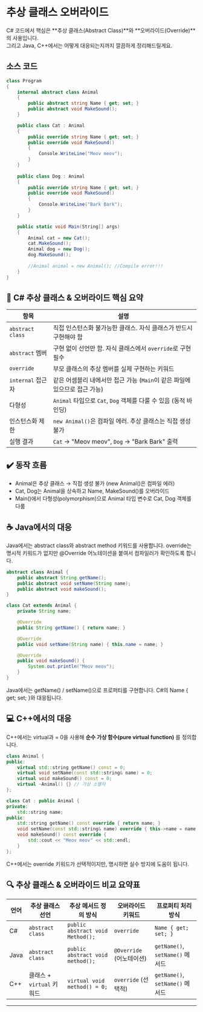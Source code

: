 # 추상 클래스 오버라이드

C# 코드에서 핵심은 **추상 클래스(Abstract Class)**와 **오버라이드(Override)**의 사용입니다.  
그리고 Java, C++에서는 어떻게 대응되는지까지 깔끔하게 정리해드릴게요.

## 소스 코드
```csharp
class Program
{
    internal abstract class Animal
    {
        public abstract string Name { get; set; }
        public abstract void MakeSound();
    }

    public class Cat : Animal
    {
        public override string Name { get; set; }
        public override void MakeSound()
        {
            Console.WriteLine("Meov meov");
        }
    }
    
    public class Dog : Animal
    {
        public override string Name { get; set; }
        public override void MakeSound()
        {
            Console.WriteLine("Bark Bark");
        }
    }

    public static void Main(String[] args)
    {
        Animal cat = new Cat();
        cat.MakeSound();
        Animal dog = new Dog();
        dog.MakeSound();
        
        //Animal animal = new Animal(); //Compile error!!!
    }
}
```



## 🧾 C# 추상 클래스 & 오버라이드 핵심 요약

| 항목               | 설명                                                                 |
|--------------------|----------------------------------------------------------------------|
| `abstract class`   | 직접 인스턴스화 불가능한 클래스. 자식 클래스가 반드시 구현해야 함     |
| `abstract` 멤버    | 구현 없이 선언만 함. 자식 클래스에서 `override`로 구현 필수             |
| `override`         | 부모 클래스의 추상 멤버를 실제 구현하는 키워드                         |
| `internal` 접근자  | 같은 어셈블리 내에서만 접근 가능 (`Main`이 같은 파일에 있으므로 접근 가능) |
| 다형성             | `Animal` 타입으로 `Cat`, `Dog` 객체를 다룰 수 있음 (동적 바인딩)         |
| 인스턴스화 제한    | `new Animal()`은 컴파일 에러. 추상 클래스는 직접 생성 불가               |
| 실행 결과          | `Cat` → "Meov meov", `Dog` → "Bark Bark" 출력                          |



## ✔️ 동작 흐름
- Animal은 추상 클래스 → 직접 생성 불가 (new Animal()은 컴파일 에러)
- Cat, Dog는 Animal을 상속하고 Name, MakeSound()를 오버라이드
- Main()에서 다형성(polymorphism)으로 Animal 타입 변수로 Cat, Dog 객체를 다룸

## ☕ Java에서의 대응
Java에서는 abstract class와 abstract method 키워드를 사용합니다. override는 명시적 키워드가 없지만 @Override 어노테이션을 붙여서 컴파일러가 확인하도록 합니다.
```java
abstract class Animal {
    public abstract String getName();
    public abstract void setName(String name);
    public abstract void makeSound();
}

class Cat extends Animal {
    private String name;

    @Override
    public String getName() { return name; }

    @Override
    public void setName(String name) { this.name = name; }

    @Override
    public void makeSound() {
        System.out.println("Meov meov");
    }
}
```

Java에서는 getName() / setName()으로 프로퍼티를 구현합니다. C#의 Name { get; set; }와 대응됩니다.


## 💻 C++에서의 대응
C++에서는 virtual과 = 0을 사용해 **순수 가상 함수(pure virtual function)** 를 정의합니다.
```cpp
class Animal {
public:
    virtual std::string getName() const = 0;
    virtual void setName(const std::string& name) = 0;
    virtual void makeSound() const = 0;
    virtual ~Animal() {} // 가상 소멸자
};

class Cat : public Animal {
private:
    std::string name;
public:
    std::string getName() const override { return name; }
    void setName(const std::string& name) override { this->name = name; }
    void makeSound() const override {
        std::cout << "Meov meov" << std::endl;
    }
};
```

C++에서는 override 키워드가 선택적이지만, 명시하면 실수 방지에 도움이 됩니다.


## 🔍 추상 클래스 & 오버라이드 비교 요약표

| 언어   | 추상 클래스 선언        | 추상 메서드 정의 방식                | 오버라이드 키워드     | 프로퍼티 처리 방식             |
|--------|--------------------------|-------------------------------------|------------------------|-------------------------------|
| C#     | `abstract class`         | `public abstract void Method();`    | `override`             | `Name { get; set; }`          |
| Java   | `abstract class`         | `public abstract void method();`    | `@Override` (어노테이션) | `getName()`, `setName()` 메서드 |
| C++    | 클래스 + `virtual` 키워드 | `virtual void method() = 0;`        | `override` (선택적)     | `getName()`, `setName()` 메서드 |

---




